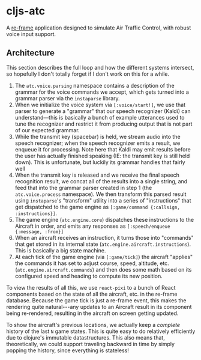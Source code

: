 # cljs-atc

A [re-frame](https://github.com/Day8/re-frame) application designed to simulate Air Traffic Control, with robust voice input support.

## Architecture

This section describes the full loop and how the different systems intersect,
so hopefully I don't totally forget if I don't work on this for a while.

1. The `atc.voice.parsing` namespace contains a description of the grammar for
   the voice commands we accept, which gets turned into a grammar parser via the
   `instaparse` library.
2. When we initialize the voice system via `[:voice/start!]`, we use that parser
   to generate a "grammar" that our speech recognizer (Kaldi) can understand—this is
   basically a bunch of example utterances used to tune the recognizer and restrict
   it from producing output that is not part of our expected grammar.
3. While the transmit key (spacebar) is held, we stream audio into the speech recognizer;
   when the speech recognizer emits a result, we enqueue it for processing. Note here that
   Kaldi may emit results before the user has actually finished speaking (IE:
   the transmit key is still held down). This is unfortunate, but luckily its grammar handles
   that fairly well
4. When the transmit key is released and we receive the final speech recognition result, we
   concat all of the results into a single string, and feed that into the grammar parser
   created in step 1 (the `atc.voice.process` namespace). We then transform
   this parsed result using `instaparse`'s "transform" utility into a series of
   "instructions" that get dispatched to the game engine as
   `[:game/command {:callsign, :instructions}]`.
5. The game engine (`atc.engine.core`) dispatches these instructions to the
   Aircraft in order, and emits any responses as `[:speech/enqueue {:message, :from}]`
6. When an aircraft receives an instruction, it turns those into "commands" that get
   stored in its internal state (`atc.engine.aircraft.instructions`). This is
   basically a big state machine.
7. At each tick of the game engine (via `[:game/tick]`) the aircraft "applies"
   the commands it has set to adjust course, speed, altitude, etc.
   (`atc.engine.aircraft.commands`) and then does some math based on its
   configured speed and heading to compute its new position.

To view the results of all this, we use `react-pixi` to a bunch of React components based on the state of all the aircraft, etc. in the re-frame database. Because the game tick is just a re-frame event, this makes the rendering quite natural---any updates to an Aircraft result in its component being re-rendered, resulting in the aircraft on screen getting updated.

To show the aircraft's previous locations, we actually keep a *complete* history of the last `N` game states. This is quite easy to do relatively efficiently due to clojure's immutable datastructures. This also means that, theoretically, we could support traveling backward in time by simply popping the history, since everything is stateless!
